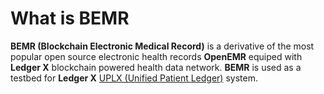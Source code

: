 # What is BEMR
**BEMR (Blockchain Electronic Medical Record)** is a derivative of the most popular open source electronic health records **OpenEMR** equiped with **Ledger X** blockchain powered health data network. **BEMR** is used as a testbed for **Ledger X** [UPLX (Unified Patient Ledger)](https://github.com/LedgerX-Code/demoapi.uplx.io) system. 
